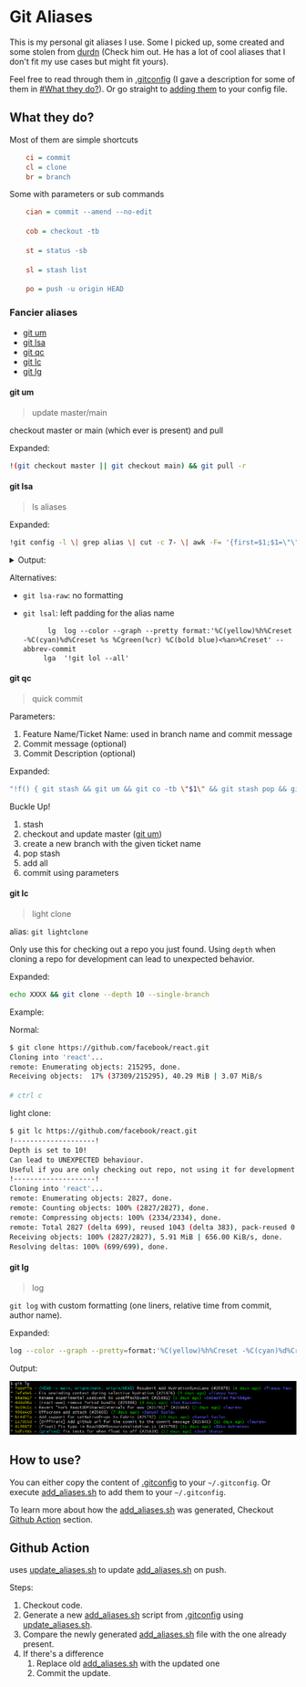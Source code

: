 # Git Aliases

This is my personal git aliases I use. Some I picked up, some created and some stolen from [durdn](https://github.com/durdn/cfg/blob/master/.gitconfig) (Check him out. He has a lot of cool aliases that I don't fit my use cases but might fit yours).

Feel free to read through them in [.gitconfig](.gitconfig) (I gave a description for some of them in [#What they do?](#what-they-do)). Or go straight to [adding them](#how-to-use) to your config file.

## What they do?

Most of them are simple shortcuts

```ini
    ci = commit
    cl = clone
    br = branch
```

Some with parameters or sub commands

```ini
    cian = commit --amend --no-edit

    cob = checkout -tb

    st = status -sb

    sl = stash list

    po = push -u origin HEAD
```

### Fancier aliases

- [git um](#git-um)
- [git lsa](#git-lsa)
- [git qc](#git-qc)
- [git lc](#git-lc)
- [git lg](#git-lg)

#### git um

> update master/main

checkout master or main (which ever is present) and pull

Expanded:

```bash
!(git checkout master || git checkout main) && git pull -r
```

#### git lsa

> ls aliases

Expanded:

```bash
!git config -l \| grep alias \| cut -c 7- \| awk -F= '{first=$1;$1=\"\";printf(\"%-12s %s\\n\",first,$0);}'"
```

<details>

<summary>Output:</summary>

```bash
$ git lsa
ci            commit
cia           commit --amend
cian          commit --amend --no-edit
cim           commit -m
co            checkout
cob           checkout -tb
st            status -sb
cl            clone
br            branch
r             reset
cp            cherry-pick
gr            grep -Ii
s             stash
sl            stash list
sa            stash apply
ss            stash save
lasttag       describe --tags --abbrev 0
lt            describe --tags --abbrev 0
p             push
po            push -u origin HEAD
um            !(git checkout master || git checkout main) && git pull -r
lsa-raw       !git config -l | grep alias | cut -c 7-
lsa           !git lsa-raw  | awk -F  '{first $1;$1 "";printf("%-12s %s\n",first,$0);}'
lsal          !git lsa-raw  | awk -F  '{first $1;$1 "";printf("%12s %s\n",first,$0);}'
qc            !f() { git stash && git um && git co -tb $1 && git stash pop && git add . && git ci -m '${1}: ${2}' -m '' -m '${3:-desc}' && git ci --amend; } ; f
empty         !git commit -am"[empty] Initial commit" --allow-empty
lightclone    !echo -e '!--------------------!
lc            lightclone
logg          log --graph --oneline --decorate
logga         log --graph --oneline --decorate
lg            log --color --graph --pretty format:'%C(yellow)%h%Creset -%C(cyan)%d%Creset %s %Cgreen(%cr) %C(bold blue)<%an>%Creset' --abbrev-commit
lga           !git lg --all
```

</details>

Alternatives:

- `git lsa-raw`: no formatting
- `git lsal`:  left padding for the alias name

    ```text
          lg  log --color --graph --pretty format:'%C(yellow)%h%Creset -%C(cyan)%d%Creset %s %Cgreen(%cr) %C(bold blue)<%an>%Creset' --abbrev-commit
         lga  '!git lol --all'
    ```

#### git qc

> quick commit

Parameters:

1. Feature Name/Ticket Name: used in branch name and commit message
2. Commit message (optional)
3. Commit Description (optional)

Expanded:

```bash
"!f() { git stash && git um && git co -tb \"$1\" && git stash pop && git add . && git ci -m \"${1}: ${2}\" -m '' -m \"${3:-desc}\"; } ; f"
```

Buckle Up!

1. stash
2. checkout and update master ([git um](#git-um))
3. create a new branch with the given ticket name
4. pop stash
5. add all
6. commit using parameters

#### git lc

> light clone

alias: `git lightclone`

Only use this for checking out a repo you just found. Using `depth` when cloning a repo for development can lead to unexpected behavior.

Expanded:

```bash
echo XXXX && git clone --depth 10 --single-branch
```

Example:

Normal:

```bash
$ git clone https://github.com/facebook/react.git
Cloning into 'react'...
remote: Enumerating objects: 215295, done.
Receiving objects:  17% (37309/215295), 40.29 MiB | 3.07 MiB/s

# ctrl c
```

light clone:

```bash
$ git lc https://github.com/facebook/react.git
!--------------------!
Depth is set to 10!
Can lead to UNEXPECTED behaviour.
Useful if you are only checking out repo, not using it for development
!--------------------!
Cloning into 'react'...
remote: Enumerating objects: 2827, done.
remote: Counting objects: 100% (2827/2827), done.
remote: Compressing objects: 100% (2334/2334), done.
remote: Total 2827 (delta 699), reused 1043 (delta 383), pack-reused 0
Receiving objects: 100% (2827/2827), 5.91 MiB | 656.00 KiB/s, done.
Resolving deltas: 100% (699/699), done.
```

#### git lg

> log

`git log` with custom formatting (one liners, relative time from commit, author name).

Expanded:

```bash
log --color --graph --pretty=format:'%C(yellow)%h%Creset -%C(cyan)%d%Creset %s %Cgreen(%cr) %C(bold blue)<%an>%Creset' --abbrev-commit
```

Output:

![lg.png](docs/lg.png)

## How to use?

You can either copy the content of [.gitconfig](.gitconfig) to your `~/.gitconfig`. Or execute [add_aliases.sh](add_aliases.sh) to add them to your `~/.gitconfig`.

To learn more about how the [add_aliases.sh](add_aliases.sh) was generated, Checkout [Github Action](#github-action) section.

## Github Action

uses [update_aliases.sh](update_aliases.sh) to update [add_aliases.sh](add_aliases.sh) on push.

Steps:

1. Checkout code.
2. Generate a new [add_aliases.sh](add_aliases.sh) script from [.gitconfig](.gitconfig) using [update_aliases.sh](update_aliases.sh).
3. Compare the newly generated [add_aliases.sh](add_aliases.sh) file with the one already present.
4. If there's a difference
    1. Replace old [add_aliases.sh](add_aliases.sh) with the updated one
    2. Commit the update.
